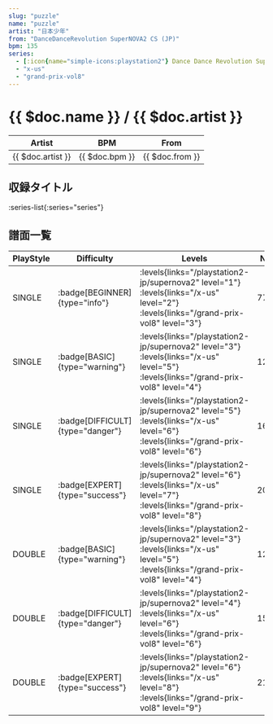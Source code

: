```yaml
---
slug: "puzzle"
name: "puzzle"
artist: "日本少年"
from: "DanceDanceRevolution SuperNOVA2 CS (JP)"
bpm: 135
series:
  - [:icon{name="simple-icons:playstation2"} Dance Dance Revolution SuperNOVA2 :icon{name="flag:jp-4x3"}](/playstation2-jp/supernova2)
  - "x-us"
  - "grand-prix-vol8"
---
```


# {{ $doc.name }} / {{ $doc.artist }}

|Artist|BPM|From|
|------|---|----|
|{{ $doc.artist }}|{{ $doc.bpm }}|{{ $doc.from }}|

## 収録タイトル

:series-list{:series="series"}

## 譜面一覧

|PlayStyle|Difficulty|Levels|Notes|Movie|
|---------|----------|------|-----|-----|
|SINGLE| :badge[BEGINNER]{type="info"}| :levels{links="/playstation2-jp/supernova2" level="1"} :levels{links="/x-us" level="2"} :levels{links="/grand-prix-vol8" level="3"}|77/0||
|SINGLE| :badge[BASIC]{type="warning"}| :levels{links="/playstation2-jp/supernova2" level="3"} :levels{links="/x-us" level="5"} :levels{links="/grand-prix-vol8" level="4"}|120/9||
|SINGLE| :badge[DIFFICULT]{type="danger"}| :levels{links="/playstation2-jp/supernova2" level="5"} :levels{links="/x-us" level="6"} :levels{links="/grand-prix-vol8" level="6"}|167/10||
|SINGLE| :badge[EXPERT]{type="success"}| :levels{links="/playstation2-jp/supernova2" level="6"} :levels{links="/x-us" level="7"} :levels{links="/grand-prix-vol8" level="8"}|205/8||
|DOUBLE| :badge[BASIC]{type="warning"}| :levels{links="/playstation2-jp/supernova2" level="3"} :levels{links="/x-us" level="5"} :levels{links="/grand-prix-vol8" level="4"}|125/2||
|DOUBLE| :badge[DIFFICULT]{type="danger"}| :levels{links="/playstation2-jp/supernova2" level="4"} :levels{links="/x-us" level="6"} :levels{links="/grand-prix-vol8" level="6"}|155/3||
|DOUBLE| :badge[EXPERT]{type="success"}| :levels{links="/playstation2-jp/supernova2" level="6"} :levels{links="/x-us" level="8"} :levels{links="/grand-prix-vol8" level="9"}|214/2||
